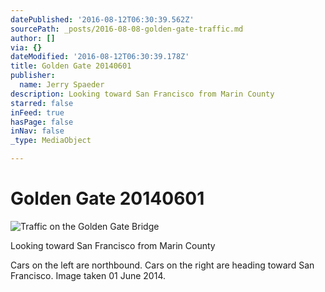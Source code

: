 ```yaml
---
datePublished: '2016-08-12T06:30:39.562Z'
sourcePath: _posts/2016-08-08-golden-gate-traffic.md
author: []
via: {}
dateModified: '2016-08-12T06:30:39.178Z'
title: Golden Gate 20140601
publisher:
  name: Jerry Spaeder
description: Looking toward San Francisco from Marin County
starred: false
inFeed: true
hasPage: false
inNav: false
_type: MediaObject

---
```

# Golden Gate 20140601
![Traffic on the Golden Gate Bridge](https://the-grid-user-content.s3-us-west-2.amazonaws.com/e06d8a8e-cd59-4d00-abc0-61af2e3866fc.jpg)

Looking toward San Francisco from Marin County

Cars on the left are northbound. Cars on the right are heading toward San Francisco. Image taken 01 June 2014\.